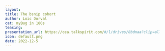 ```yaml
---
layout:
title: The bsnip cohort
author: Loic Dorval
cat: myBug in 180s
teasing: 
presentation_url: https://cea.talkspirit.com/#/l/drives/8bdnaa?clip=all&type=drive
icon: default.png
date: 2022-12-5
---
```

